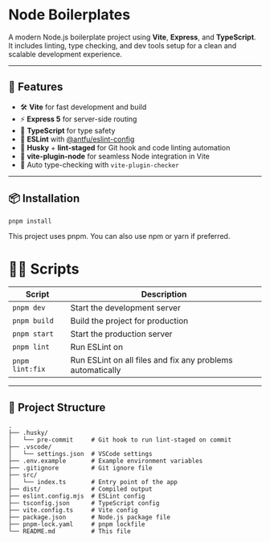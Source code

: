 # Node Boilerplates

A modern Node.js boilerplate project using **Vite**, **Express**, and **TypeScript**. It includes linting, type checking, and dev tools setup for a clean and scalable development experience.

---

## 🚀 Features

- 🛠️ **Vite** for fast development and build
- ⚡ **Express 5** for server-side routing
- 🧱 **TypeScript** for type safety
- 🧹 **ESLint** with [@antfu/eslint-config](https://github.com/antfu/eslint-config)
- 🧪 **Husky** + **lint-staged** for Git hook and code linting automation
- 🧩 **vite-plugin-node** for seamless Node integration in Vite
- 🧾 Auto type-checking with `vite-plugin-checker`

---

## 📦 Installation

```bash
pnpm install
```

This project uses pnpm. You can also use npm or yarn if preferred.

# 🧑‍💻 Scripts

<!-- create table -->

| Script          | Description                                                |
| --------------- | ---------------------------------------------------------- |
| `pnpm dev`      | Start the development server                               |
| `pnpm build`    | Build the project for production                           |
| `pnpm start`    | Start the production server                                |
| `pnpm lint`     | Run ESLint on                                              |
| `pnpm lint:fix` | Run ESLint on all files and fix any problems automatically |

---

## 🧰 Project Structure

```
.
├── .husky/
│   └── pre-commit     # Git hook to run lint-staged on commit
├── .vscode/
│   └── settings.json  # VSCode settings
├── .env.example       # Example environment variables
├── .gitignore         # Git ignore file
├── src/
│   └── index.ts       # Entry point of the app
├── dist/              # Compiled output
├── eslint.config.mjs  # ESLint config
├── tsconfig.json      # TypeScript config
├── vite.config.ts     # Vite config
├── package.json       # Node.js package file
├── pnpm-lock.yaml     # pnpm lockfile
└── README.md          # This file
```

